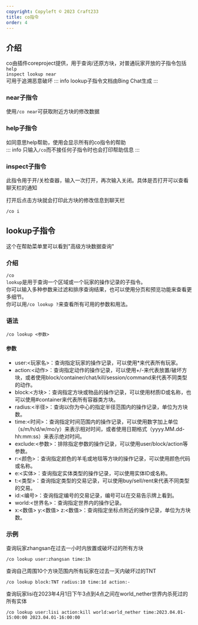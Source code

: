 ```yaml
---
copyright: Copyleft © 2023 Craft233
title: co指令
order: 4
---
```

## 介绍
co由插件coreproject提供，用于查询/还原方块，对普通玩家开放的子指令包括<code>help inspect lookup near</code>  
可用于追溯恶意破坏
::: info
lookup子指令文档由Bing Chat生成
:::
### near子指令
使用<code>/co near</code>可获取附近方块的修改数据

### help子指令
如同意思help帮助，使用会显示所有的co指令的帮助  
::: info
只输入<code>/co</code>而不接任何子指令时也会打印帮助信息
:::

### inspect子指令
此指令用于开/关检查器，输入一次打开，再次输入关闭。具体是否打开可以查看聊天栏的通知  

打开后点击方块就会打印此方块的修改信息到聊天栏  
```
/co i
```

## lookup子指令  
这个在帮助菜单里可以看到"高级方块数据查询"
### 介绍
<code>/co lookup</code>是用于查询一个区域或一个玩家的操作记录的子指令。  
你可以输入多种参数来过滤和排序查询结果，也可以使用分页和预览功能来查看更多细节。  
你可以用<code>/co lookup ?</code>来查看所有可用的参数和用法。

### 语法
```
/co lookup <参数>

```
#### 参数
- user:<玩家名>：查询指定玩家的操作记录，可以使用*来代表所有玩家。
- action:<动作>：查询指定动作的操作记录，可以使用+/-来代表放置/破坏方块，或者使用block/container/chat/kill/session/command来代表不同类型的动作。
- block:<方块>：查询指定方块或物品的操作记录，可以使用材质ID或名称，也可以使用#container来代表所有容器类方块。
- radius:<半径>：查询以你为中心的指定半径范围内的操作记录，单位为方块数。
- time:<时间>：查询指定时间范围内的操作记录，可以使用数字加上单位（s/m/h/d/w/mo/y）来表示相对时间，或者使用日期格式（yyyy.MM.dd-hh:mm:ss）来表示绝对时间。
- exclude:<参数>：排除指定参数的操作记录，可以使用user/block/action等参数。
- r:<颜色>：查询指定颜色的羊毛或地毯等方块的操作记录，可以使用颜色代码或名称。
- e:<实体>：查询指定实体类型的操作记录，可以使用实体ID或名称。
- t:<类型>：查询指定类型的交易记录，可以使用buy/sell/rent来代表不同类型的交易。
- id:<编号>：查询指定编号的交易记录，编号可以在交易告示牌上看到。
- world:<世界名>：查询指定世界内的操作记录。  
- x:<数值> y:<数值> z:<数值>：查询指定坐标点附近的操作记录，单位为方块数。  

### 示例
查询玩家zhangsan在过去一小时内放置或破坏过的所有方块
```
/co lookup user:zhangsan time:1h
```
   
查询自己周围10个方块范围内所有玩家在过去一天内破坏过的TNT
```
/co lookup block:TNT radius:10 time:1d action:-
```
  
查询玩家lisi在2023年4月1日下午3点到4点之间在world_nether世界内杀死过的所有实体
```
/co lookup user:lisi action:kill world:world_nether time:2023.04.01-15:00:00 2023.04.01-16:00:00
```